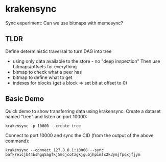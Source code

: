# krakensync
Sync experiment: Can we use bitmaps with memesync?

## TLDR

Define deterministic traversal to turn DAG into tree
 - using only data available to the store - no "deep inspection"
Then use bitmaps/offsets for everything
 - bitmap to check what a peer has
 - bitmap to define what to get
 - indexes for blocks (get a block => set bit at offset to 0)

## Basic Demo
Quick demo to show transferring data using krakensync. Create a dataset named "tree" and listen on port 10000:
```
krakensync -p 10000 --create tree
```

Connect to port 10000 and sync the CID (from the output of the above command):
```
krakensync --connect 127.0.0.1:10000 --sync bafkreicjb44bshgq5agfkj5mcjcotzgkjgubjhpimlx2k3ymjfpqxjfjym
```

